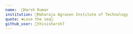 ```yaml
---
name:  👦Harsh Kumar
institution: 🏫Maharaja Agrasen Institute of Technology
quote: ❤️Love the sea🌊
github_user: 👤thisisharsh7
---
```

